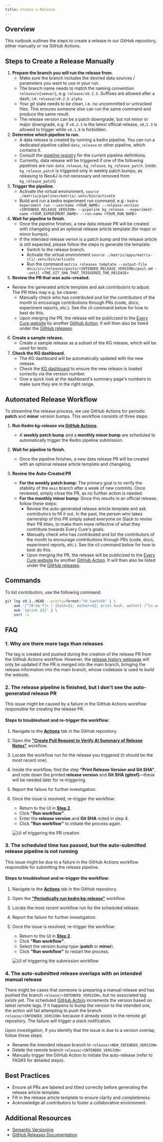 ```yaml
---
title: Create a Release
---
```


## Overview

This runbook outlines the steps to create a release in our GitHub repository, either manually or via GitHub Actions.

## Steps to Create a Release Manually

1. **Prepare the branch you will run the release from.**
    - Make sure the branch includes the desired data sources / parameters you want to use in your run.
    - The branch name needs to match the naming convention `release/v{semver}`, e.g. `release/v0.2.5`. Suffixes are allowed after a dash, i.e. `release/v0.2.5-alpha`
    - Your git state needs to be clean, i.e. no uncommitted or untracked files. This ensures someone else can run the same command and produce the same result.
    - The release version can be a patch downgrade, but not minor or major downgrade, e.g. if `v0.2.5` is the latest official release, `v0.2.3` is allowed to trigger while `v0.1.8` is forbidden.
2. **Determine which pipeline to run.**
    - A data release is created by running a kedro pipeline. You can run a dedicated pipeline called `data_release` or other pipeline, which contains it.
    - Consult the [pipeline registry](https://github.com/everycure-org/matrix/blob/main/pipelines/matrix/src/matrix/pipeline_registry.py) for the current pipeline definitions.
    - Currently, data release will be triggered if one of the following pipelines are run: `data_release`, `kg_release`, `kg_release_patch`. (note: `kg_release_patch` is triggered only in weekly patch bumps, as releasing to Neo4J is not necessary and removed from `kg_release_patch`)
3. **Trigger the pipeline.**
    - Activate the virtual environment, `source ./matrix/pipelines/matrix/.venv/bin/activate`
    - Build and run a kedro experiment run command, e.g.: `kedro experiment run --username <YOUR_NAME> --release-version <INTENDED_RELEASE_VERSION> --pipeline kg_release --experiment-name <YOUR_EXPERIMENT_NAME> --run-name <YOUR_RUN_NAME>`
4. **Wait for pipeline to finish.**
    - Once the pipeline finishes, a new data release PR will be created with changelog and an optional release article template (for major or minor bumps).
    - If the intended release verion is a patch bump and the release article is still expected, please follow the steps to generate the template:
        - Switch to the release branch.
        - Activate the virtual environment `source ./matrix/apps/matrix-cli/.venv/bin/activate`
        - Run the command `matrix releases template --output-file docs/src/releases/posts/<INTENDED_RELEASE_VERSION>/post.md --until <THE_GIT_SHA_THAT_TRIGGERED_THE_RELEASE>` 
5. **Review the PR that was auto-created.**
- Review the generated article template and ask contributors to adjust. The PR titles may e.g. be clearer.
    - Manually check who has contributed and list the contributors of the month to encourage contributions through PRs (code, docs, experiment reports, etc.). See the cli command below for how to best do this.
    - Upon merging the PR, the release will be publicized to the [Every Cure website](https://docs.dev.everycure.org/releases/) by another [GitHub Action](https://github.com/everycure-org/matrix/blob/main/.github/workflows/create-release-pr.yml). It will then also be listed under the [GitHub releases](https://github.com/everycure-org/matrix/releases).
6. **Create a sample release.**
    - Create a sample release as a subset of the KG release, which will be used for tests.
7. **Check the KG dashboard.**
    - The KG dashboard will be automatically updated with the new release.
    - Check the [KG dashboard](https://data.dev.everycure.org/versions/latest/evidence/) to ensure the new release is loaded correctly via the version number.
    - Give a quick look at the dashboard's summary page's numbers to make sure they are in the right range.

## Automated Release Workflow  

To streamline the release process, we use GitHub Actions for periodic **patch** and **minor** version bumps. This workflow consists of three steps:  

1. **Run Kedro kg-release via [GitHub Actions](https://github.com/everycure-org/matrix/blob/main/.github/workflows/submit-kedro-pipeline.yml).**  
    - A **weekly patch bump** and a **monthly minor bump** are scheduled to automatically trigger the Kedro pipeline submission.  

2. **Wait for pipeline to finish.**
    - Once the pipeline finishes, a new data release PR will be created with an optional release article template and changelog.

3. **Review the Auto-Created PR**  
   - **For the weekly patch bump:** The primary goal is to verify the stability of the `main` branch after a week of new commits. Once reviewed, simply close the PR, as no further action is needed.  
   - **For the monthly minor bump:** Since this results in an official release, follow these steps:  
        - Review the auto-generated release article template and ask contributors to fill it out. In the past, the person who takes ownership of this PR simply asked everyone on Slack to revise their PR titles, to make them more reflective of what they contribute towards Every Cure's goals.
        - Manually check who has contributed and list the contributors of the month to encourage contributions through PRs (code, docs, experiment reports, etc.). See the cli command below for how to best do this.
        - Upon merging the PR, the release will be publicized to the [Every Cure website](https://docs.dev.everycure.org/releases/) by another [GitHub Action](https://github.com/everycure-org/matrix/blob/main/.github/workflows/create-release-pr.yml). It will then also be listed under the [GitHub releases](https://github.com/everycure-org/matrix/releases).

## Commands

To list contributors, use the following command:

```bash
git log v0.1..HEAD --pretty=format:"%h %ae%n%b" | \
    awk '/^[0-9a-f]+ / {hash=$1; author=$2; print hash, author} /^Co-authored-by:/ {if (match($0, /<[^>]+>/)) print hash, substr($0, RSTART+1, RLENGTH-2)}' | \
    awk '{print $2}' | \
    sort -u
```

## FAQ

### 1. **Why are there more tags than releases**

The tag is created and pushed during the creation of the release PR from the GitHub Actions workflow. However, the [release history webpage](https://docs.dev.everycure.org/releases/release_history/) will only be updated if the PR is merged into the main branch, bringing the release information into the main branch, whose codebase is used to build the website.

### 2. **The release pipeline is finished, but I don't see the auto-generated release PR**

This issue might be caused by a failure in the GitHub Actions workflow responsible for creating the release PR.  

#### Steps to troubleshoot and re-trigger the workflow:  

1. Navigate to the [**Actions**](https://github.com/everycure-org/matrix/actions) tab in the GitHub repository.  
2. Open the [**"Create Pull Request to Verify AI Summary of Release Notes"**](https://github.com/everycure-org/matrix/actions/workflows/create-release-pr.yml) workflow.  
3. Locate the workflow run for the release you triggered (it should be the most recent one).  
4. Inside the workflow, find the step **"Print Release Version and Git SHA"**, and note down the printed **release version** and **Git SHA (gitref)**—these will be needed later for re-triggering.  
5. Report the failure for further investigation.  
6. Once the issue is resolved, re-trigger the workflow:  
   - Return to the UI in [**Step 2**](https://github.com/everycure-org/matrix/actions/workflows/create-release-pr.yml).
   - Click **"Run workflow"**.
   - Enter the **release version** and **Git SHA** noted in step 4.  
   - Click **"Run workflow"** to initiate the process again. 

   ![UI of triggering the PR creation](../../assets/img/create-pr-input.png)

### 3. **The scheduled time has passed, but the auto-submitted release pipeline is not running**  

This issue might be due to a failure in the GitHub Actions workflow responsible for submitting the release pipeline.  

#### Steps to troubleshoot and re-trigger the workflow:  

1. Navigate to the [**Actions**](https://github.com/everycure-org/matrix/actions) tab in the GitHub repository.  
2. Open the [**"Periodically run kedro kg-release"**](https://github.com/everycure-org/matrix/actions/workflows/submit-kedro-pipeline.yml) workflow.  
3. Locate the most recent workflow run for the scheduled release.  
4. Report the failure for further investigation.  
5. Once the issue is resolved, re-trigger the workflow:  
   - Return to the UI in [**Step 2**](https://github.com/everycure-org/matrix/actions/workflows/submit-kedro-pipeline.yml).  
   - Click **"Run workflow"**.  
   - Select the version bump type (**patch** or **minor**).  
   - Click **"Run workflow"** to restart the process.  

   ![UI of triggering the submission workflow](../../assets/img/version-bump-input.png)

### 4. **The auto-submitted release overlaps with an intended manual release**

There might be cases that someone is preparing a manual release and has pushed the branch `release/<INTENDED_VERSION>`, but no associated tag exists yet. The scheduled [GitHub Action](https://github.com/everycure-org/matrix/blob/main/.github/workflows/submit-kedro-pipeline.yml) increments the version based on latest remote tags. If it happens to bump the version to the intended one, the action will fail attempting to push the branch `release/<INTENDED_VERSION>` because it already exists in the remote git repository. The failure will trigger a slack notification. 

Upon investigation, if you identify that the issue is due to a version overlap, follow these steps:
- Rename the intended release branch to `release/<NEW_INTENDED_VERSION>`
- Delete the remote branch `release/<INTENDED_VERSION>`
- Manually trigger the GitHub Action to initiate the auto-release (refer to FAQ#3 for detailed steps).

## Best Practices

- Ensure all PRs are labeled and titled correctly before generating the release article template.
- Fill in the release article template to ensure clarity and completeness.
- Acknowledge all contributors to foster a collaborative environment.

## Additional Resources

- [Semantic Versioning](https://semver.org/)
- [GitHub Releases Documentation](https://docs.github.com/en/repositories/releasing-projects-on-github/about-releases)
